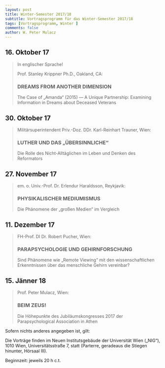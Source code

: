 ```yaml
---
layout: post
title: Winter-Semester 2017/18
subtitle: Vortragsprogramm für das Winter-Semester 2017/18
tags: [Vortragsprogramm, Winter ]
comments: false
author: W. Peter Mulacz
---
```


## 16. Oktober 17
> In englischer Sprache!
> 
> Prof. Stanley Krippner Ph.D., Oakland, CA:
> ### DREAMS FROM ANOTHER DIMENSION
> The Case of „Amanda“ (2015) — A Unique Partnership: Examining Information in Dreams about Deceased Veterans


## 30. Oktober 17
> Militärsuperintendent Priv.-Doz. DDr. Karl-Reinhart Trauner, Wien:
> ### LUTHER UND DAS „ÜBERSINNLICHE“
> Die Rolle des Nicht-Alltäglichen im Leben und Denken des Reformators



## 27. November 17
> em. o. Univ.-Prof. Dr. Erlendur Haraldsson, Reykjavik:
> ### PHYSIKALISCHER MEDIUMISMUS
> Die Phänomene der „großen Medien“ im Vergleich


## 11. Dezember 17
> FH-Prof. DI Dr. Robert Pucher, Wien:
> ### PARAPSYCHOLOGIE UND GEHIRNFORSCHUNG
> Sind Phänomene wie „Remote Viewing“ mit den wissenschaftlichen Erkenntnissen über das menschliche Gehirn vereinbar?


## 15. Jänner 18
> Prof. Peter Mulacz, Wien:
> ### BEIM ZEUS!
> Die Höhepunkte des Jubiläumskongresses 2017 der Parapsychological Association in Athen






Sofern nichts anderes angegeben ist, gilt:

Die Vorträge finden im Neuen Institutsgebäude der Universität Wien („NIG“), 1010 Wien, Universitätsstraße 7, statt (Parterre, geradeaus die Stiegen hinunter, Hörsaal III).

Beginnzeit: jeweils 20 h c.t.

